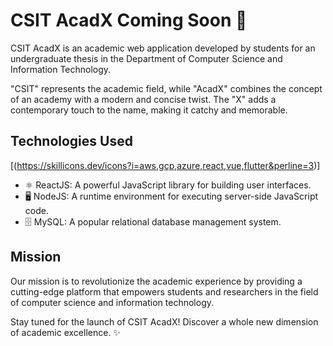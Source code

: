# CSIT AcadX Coming Soon 🚀

CSIT AcadX is an academic web application developed by students for an undergraduate thesis in the Department of Computer Science and Information Technology.

"CSIT" represents the academic field, while "AcadX" combines the concept of an academy with a modern and concise twist. The "X" adds a contemporary touch to the name, making it catchy and memorable.

## Technologies Used
[(https://skillicons.dev/icons?i=aws,gcp,azure,react,vue,flutter&perline=3)]
- ⚛️ ReactJS: A powerful JavaScript library for building user interfaces.
- 🖥️ NodeJS: A runtime environment for executing server-side JavaScript code.
- 🗄️ MySQL: A popular relational database management system.

## Mission
Our mission is to revolutionize the academic experience by providing a cutting-edge platform that empowers students and researchers in the field of computer science and information technology.

Stay tuned for the launch of CSIT AcadX! Discover a whole new dimension of academic excellence. ✨
